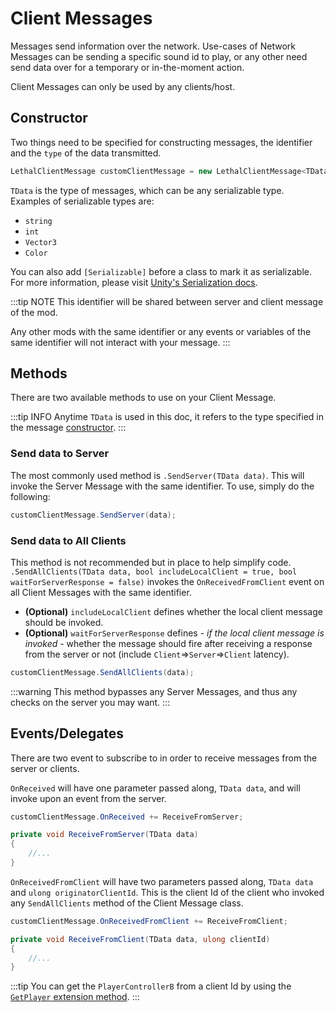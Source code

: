 ﻿---
prev: true
next: false
description: How to use LethalNetworkAPI's Client Messages.
---

# Client Messages

Messages send information over the network. Use-cases of Network Messages can be sending a specific sound id to play, or any other need send data over for a temporary or in-the-moment action.

Client Messages can only be used by any clients/host.

## Constructor

Two things need to be specified for constructing messages, the identifier and the `type` of the data transmitted.

```csharp
LethalClientMessage customClientMessage = new LethalClientMessage<TData>(indentifier: "customIdentifier");
```

`TData` is the type of messages, which can be any serializable type. Examples of serializable types are:

- `string`
- `int`
- `Vector3`
- `Color`

You can also add `[Serializable]` before a class to mark it as serializable. For more information, please visit [Unity's Serialization docs](https://docs.unity3d.com/Manual/script-Serialization.html).

:::tip NOTE
This identifier will be shared between server and client message of the mod.

Any other mods with the same identifier or any events or variables of the same identifier will not interact with your message.
:::

## Methods

There are two available methods to use on your Client Message.

:::tip INFO
Anytime `TData` is used in this doc, it refers to the type specified in the message [constructor](#constructor).
:::

### Send data to Server

The most commonly used method is `.SendServer(TData data)`. This will invoke the Server Message with the same identifier. To use, simply do the following:

```csharp
customClientMessage.SendServer(data);
```

### Send data to All Clients

This method is not recommended but in place to help simplify code. `.SendAllClients(TData data, bool includeLocalClient = true, bool waitForServerResponse = false)` invokes the `OnReceivedFromClient` event on all Client Messages with the same identifier.

- **(Optional)** `includeLocalClient` defines whether the local client message should be invoked.
- **(Optional)** `waitForServerResponse` defines - *if the local client message is invoked* - whether the message should fire after receiving a response from the server or not (include `Client`⇒`Server`⇒`Client` latency).

```csharp
customClientMessage.SendAllClients(data);
```

:::warning
This method bypasses any Server Messages, and thus any checks on the server you may want.
:::

## Events/Delegates

There are two event to subscribe to in order to receive messages from the server or clients. 

`OnReceived` will have one parameter passed along, `TData data`, and will invoke upon an event from the server.

```csharp
customClientMessage.OnReceived += ReceiveFromServer;

private void ReceiveFromServer(TData data)
{
    //...
}
```

`OnReceivedFromClient` will have two parameters passed along, `TData data` and `ulong originatorClientId`. This is the client Id of the client who invoked any `SendAllClients` method of the Client Message class.

```csharp
customClientMessage.OnReceivedFromClient += ReceiveFromClient;

private void ReceiveFromClient(TData data, ulong clientId)
{
    //...
}
```

:::tip
You can get the `PlayerControllerB` from a client Id by using the [`GetPlayer` extension method](/extensions#get-player-from-id).
:::